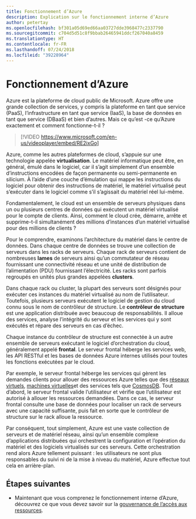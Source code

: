 ```yaml
---
title: Fonctionnement d’Azure
description: Explication sur le fonctionnement interne d’Azure
author: petertay
ms.openlocfilehash: bf301a05d69ed66aa03727dde3968477c2337790
ms.sourcegitcommit: c704d5d51c8f9bbab26465941ddcf267040a8459
ms.translationtype: HT
ms.contentlocale: fr-FR
ms.lasthandoff: 07/24/2018
ms.locfileid: "39228964"
---
```

# <a name="how-does-azure-work"></a>Fonctionnement d’Azure

Azure est la plateforme de cloud public de Microsoft. Azure offre une grande collection de services, y compris la plateforme en tant que service (PaaS), l’infrastructure en tant que service (IaaS), la base de données en tant que service (DBaaS) et bien d’autres. Mais ce qu’est -ce qu’Azure exactement et comment fonctionne-t-il ?

> [!VIDEO https://www.microsoft.com/en-us/videoplayer/embed/RE2ixGo] 

Azure, comme les autres plateformes de cloud, s’appuie sur une technologie appelée **virtualisation**. Le matériel informatique peut être, en général, émulé dans le logiciel, car il s’agit simplement d’un ensemble d’instructions encodées de façon permanente ou semi-permanente en silicium. À l’aide d’une couche d’émulation qui mappe les instructions du logiciel pour obtenir des instructions de matériel, le matériel virtualisé peut s’exécuter dans le logiciel comme s’il s’agissait du matériel réel lui-même.

Fondamentalement, le cloud est un ensemble de serveurs physiques dans un ou plusieurs centres de données qui exécutent un matériel virtualisé pour le compte de clients. Ainsi, comment le cloud crée, démarre, arrête et supprime-t-il simultanément des millions d’instances d’un matériel virtualisé pour des millions de clients ?

Pour le comprendre, examinons l’architecture du matériel dans le centre de données.  Dans chaque centre de données se trouve une collection de serveurs dans les racks de serveurs. Chaque rack de serveurs contient de nombreuses **lames** de serveurs ainsi qu’un commutateur de réseau fournissant une connectivité réseau et une unité de distribution de l’alimentation (PDU) fournissant l’électricité. Les racks sont parfois regroupés en unités plus grandes appelées **clusters**. 

Dans chaque rack ou cluster, la plupart des serveurs sont désignés pour exécuter ces instances du matériel virtualisé au nom de l’utilisateur. Toutefois, plusieurs serveurs exécutent le logiciel de gestion du cloud connu sous le nom de contrôleur de structure. Le **contrôleur de structure** est une application distribuée avec beaucoup de responsabilités. Il alloue des services, analyse l’intégrité du serveur et les services qui y sont exécutés et répare des serveurs en cas d’échec.

Chaque instance du contrôleur de structure est connectée à un autre ensemble de serveurs exécutant le logiciel d’orchestration du cloud, généralement appelé **frontal**. Le serveur frontal héberge les services web, les API RESTful et les bases de données Azure internes utilisés pour toutes les fonctions exécutées par le cloud. 

Par exemple, le serveur frontal héberge les services qui gèrent les demandes clients pour allouer des ressources Azure telles que des [réseaux virtuels][vnet], [machines virtuelles][vms]et des services tels que [CosmosDB][cosmosdb]. Tout d’abord, le serveur frontal valide l’utilisateur et vérifie que l’utilisateur est autorisé à allouer les ressources demandées. Dans ce cas, le serveur frontal consulte une base de données pour localiser un rack de serveurs avec une capacité suffisante, puis fait en sorte que le contrôleur de structure sur le rack alloue la ressource.

Par conséquent, tout simplement, Azure est une vaste collection de serveurs et de matériel réseau, ainsi qu’un ensemble complexe d’applications distribuées qui orchestrent la configuration et l’opération du matériel et des logiciels virtualisés sur ces serveurs. Cette orchestration rend alors Azure tellement puissant : les utilisateurs ne sont plus responsables du suivi ni de la mise à niveau du matériel, Azure effectue tout cela en arrière-plan. 

## <a name="next-steps"></a>Étapes suivantes

* Maintenant que vous comprenez le fonctionnement interne d’Azure, découvrez ce que vous devez savoir sur la [gouvernance de l’accès aux ressources](governance-explainer.md). 

<!-- Links -->

[cosmosdb]: /azure/cosmos-db/introduction
[docs-add-users-to-aad]: /azure/active-directory/add-users-azure-active-directory?toc=/azure/architecture/cloud-adoption-guide/toc.json
[vms]: /azure/virtual-machines/
[vnet]: /azure/virtual-network/virtual-networks-overview
